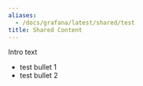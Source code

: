 ```yaml
---
aliases:
  - /docs/grafana/latest/shared/test
title: Shared Content
---
```


Intro text

- test bullet 1
- test bullet 2
